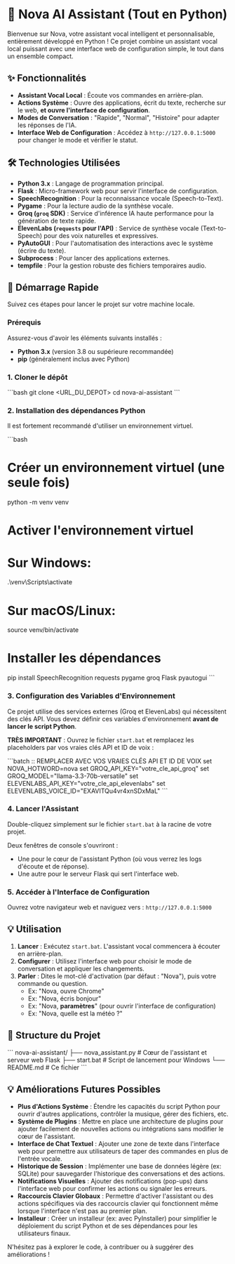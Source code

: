 # 🚀 Nova AI Assistant (Tout en Python)

Bienvenue sur Nova, votre assistant vocal intelligent et personnalisable, entièrement développé en Python ! Ce projet combine un assistant vocal local puissant avec une interface web de configuration simple, le tout dans un ensemble compact.

## ✨ Fonctionnalités

*   **Assistant Vocal Local** : Écoute vos commandes en arrière-plan.
*   **Actions Système** : Ouvre des applications, écrit du texte, recherche sur le web, **et ouvre l'interface de configuration**.
*   **Modes de Conversation** : "Rapide", "Normal", "Histoire" pour adapter les réponses de l'IA.
*   **Interface Web de Configuration** : Accédez à `http://127.0.0.1:5000` pour changer le mode et vérifier le statut.

## 🛠️ Technologies Utilisées

*   **Python 3.x** : Langage de programmation principal.
*   **Flask** : Micro-framework web pour servir l'interface de configuration.
*   **SpeechRecognition** : Pour la reconnaissance vocale (Speech-to-Text).
*   **Pygame** : Pour la lecture audio de la synthèse vocale.
*   **Groq (`groq` SDK)** : Service d'inférence IA haute performance pour la génération de texte rapide.
*   **ElevenLabs (`requests` pour l'API)** : Service de synthèse vocale (Text-to-Speech) pour des voix naturelles et expressives.
*   **PyAutoGUI** : Pour l'automatisation des interactions avec le système (écrire du texte).
*   **Subprocess** : Pour lancer des applications externes.
*   **tempfile** : Pour la gestion robuste des fichiers temporaires audio.

## 🚀 Démarrage Rapide

Suivez ces étapes pour lancer le projet sur votre machine locale.

### Prérequis

Assurez-vous d'avoir les éléments suivants installés :

*   **Python 3.x** (version 3.8 ou supérieure recommandée)
*   **pip** (généralement inclus avec Python)

### 1. Cloner le dépôt

\`\`\`bash
git clone <URL_DU_DEPOT>
cd nova-ai-assistant
\`\`\`

### 2. Installation des dépendances Python

Il est fortement recommandé d'utiliser un environnement virtuel.

\`\`\`bash
# Créer un environnement virtuel (une seule fois)
python -m venv venv

# Activer l'environnement virtuel
# Sur Windows:
.\venv\Scripts\activate
# Sur macOS/Linux:
source venv/bin/activate

# Installer les dépendances
pip install SpeechRecognition requests pygame groq Flask pyautogui
\`\`\`

### 3. Configuration des Variables d'Environnement

Ce projet utilise des services externes (Groq et ElevenLabs) qui nécessitent des clés API. Vous devez définir ces variables d'environnement **avant de lancer le script Python**.

**TRÈS IMPORTANT** : Ouvrez le fichier `start.bat` et remplacez les placeholders par vos vraies clés API et ID de voix :

\`\`\`batch
:: REMPLACER AVEC VOS VRAIES CLÉS API ET ID DE VOIX
set NOVA_HOTWORD=nova
set GROQ_API_KEY="votre_cle_api_groq"
set GROQ_MODEL="llama-3.3-70b-versatile"
set ELEVENLABS_API_KEY="votre_cle_api_elevenlabs"
set ELEVENLABS_VOICE_ID="EXAVITQu4vr4xnSDxMaL"
\`\`\`

### 4. Lancer l'Assistant

Double-cliquez simplement sur le fichier `start.bat` à la racine de votre projet.

Deux fenêtres de console s'ouvriront :
*   Une pour le cœur de l'assistant Python (où vous verrez les logs d'écoute et de réponse).
*   Une autre pour le serveur Flask qui sert l'interface web.

### 5. Accéder à l'Interface de Configuration

Ouvrez votre navigateur web et naviguez vers : `http://127.0.0.1:5000`

## 💡 Utilisation

1.  **Lancer** : Exécutez `start.bat`. L'assistant vocal commencera à écouter en arrière-plan.
2.  **Configurer** : Utilisez l'interface web pour choisir le mode de conversation et appliquer les changements.
3.  **Parler** : Dites le mot-clé d'activation (par défaut : "Nova"), puis votre commande ou question.
    *   Ex: "Nova, ouvre Chrome"
    *   Ex: "Nova, écris bonjour"
    *   Ex: "Nova, **paramètres**" (pour ouvrir l'interface de configuration)
    *   Ex: "Nova, quelle est la météo ?"

## 📂 Structure du Projet

\`\`\`
nova-ai-assistant/
├── nova_assistant.py          # Cœur de l'assistant et serveur web Flask
├── start.bat                  # Script de lancement pour Windows
└── README.md                  # Ce fichier
\`\`\`

## 💡 Améliorations Futures Possibles

*   **Plus d'Actions Système** : Étendre les capacités du script Python pour ouvrir d'autres applications, contrôler la musique, gérer des fichiers, etc.
*   **Système de Plugins** : Mettre en place une architecture de plugins pour ajouter facilement de nouvelles actions ou intégrations sans modifier le cœur de l'assistant.
*   **Interface de Chat Textuel** : Ajouter une zone de texte dans l'interface web pour permettre aux utilisateurs de taper des commandes en plus de l'entrée vocale.
*   **Historique de Session** : Implémenter une base de données légère (ex: SQLite) pour sauvegarder l'historique des conversations et des actions.
*   **Notifications Visuelles** : Ajouter des notifications (pop-ups) dans l'interface web pour confirmer les actions ou signaler les erreurs.
*   **Raccourcis Clavier Globaux** : Permettre d'activer l'assistant ou des actions spécifiques via des raccourcis clavier qui fonctionnent même lorsque l'interface n'est pas au premier plan.
*   **Installeur** : Créer un installeur (ex: avec PyInstaller) pour simplifier le déploiement du script Python et de ses dépendances pour les utilisateurs finaux.


N'hésitez pas à explorer le code, à contribuer ou à suggérer des améliorations !
